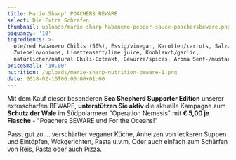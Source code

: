 ```yaml
---
title: Marie Sharp' POACHERS BEWARE
select: Die Extra Schrafen
thumbnail: uploads/marie-sharp-habanero-pepper-sauce-poachersbeware.png
piquancy: '10'
ingredients: >-
  ote/red Habanero Chilis (50%), Essig/vinegar, Karotten/carrots, Salz/salt,
  Zwiebeln/onions, Limettensaft/lime juice, Knoblauch/garlic,
  natürlicher/natural Chili-Extrakt, Gewürze/spices, Aroma Senf-/mustard Extrakt
priceSmall: '10.00'
nutrition: /uploads/marie-sharp-nutrition-beware-1.png
date: 2018-02-16T00:00:00+01:00
---
```

Mit dem Kauf dieser besonderen **Sea Shepherd Supporter Edition** unserer extrascharfen BEWARE, **unterstützen Sie aktiv** die aktuelle Kampagne zum **Schutz der Wale** im Südpolarmeer "Operation Nemesis" mit **€ 5,00 je Flasche** - "Poachers BEWARE und For the Oceans!" 



Passt gut zu ... verschärfter veganer Küche, Anheizen von leckeren Suppen und Eintöpfen, Wokgerichten, Pasta u.v.m. Oder auch einfach zum Schärfen von Reis, Pasta oder auch Pizza.
